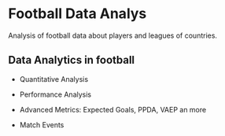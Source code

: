 # Football Data Analys
Analysis of football data about players and leagues of countries.


## Data Analytics in football

- Quantitative Analysis

- Performance Analysis

- Advanced Metrics: Expected Goals, PPDA, VAEP an more

- Match Events 
